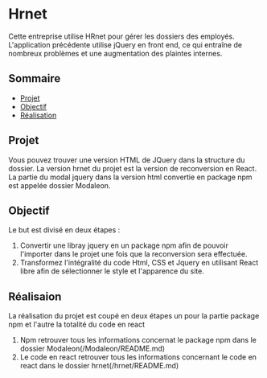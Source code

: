 # Hrnet  
Cette entreprise utilise HRnet pour gérer les dossiers des employés. L'application précédente utilise jQuery en front end, ce qui entraîne de nombreux problèmes et une augmentation des plaintes internes.

## Sommaire
- [Projet](#projet)
- [Objectif](#objectif)
- [Réalisation](#Réalisation)

## Projet
Vous pouvez trouver une version HTML de JQuery dans la structure du dossier.
La version hrnet du projet est la version de reconversion en React.
La partie du modal jquery dans la version html convertie en package npm est appelée dossier Modaleon.

## Objectif
Le but est divisé en deux étapes :
1. Convertir une libray jquery en un package npm afin de pouvoir l'importer dans le projet une fois que la reconversion sera effectuée.
2. Transformez l'intégralité du code Html, CSS et Jquery en utilisant React libre afin de sélectionner le style et l'apparence du site. 

## Réalisaion
La réalisation du projet est coupé en deux étapes un pour la partie package npm et l'autre la totalité du code en react 
1. Npm retrouver tous les informations concernat le package npm dans le dossier Modaleon(/Modaleon/README.md)
2. Le code en react retrouver tous les informations concernant le code en react dans le dossier hrnet(/hrnet/README.md)


